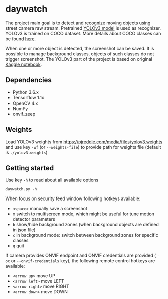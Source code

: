 # daywatch
The project main goal is to detect and recognize moving objects using street camera raw stream. Pretrained [YOLOv3 model](https://pjreddie.com/darknet/yolo/) is used as recognizer. YOLOv3 is trained on COCO dataset. More details about COCO classes can be found [here](https://github.com/nightrome/cocostuff). 

When one or more object is detected, the screenshot can be saved. It is possible to manage background classes, objects of such classes do not trigger screenshot. The YOLOv3 part of the project is based on original [Kaggle notebook](https://www.kaggle.com/aruchomu/yolo-v3-object-detection-in-tensorflow).

## Dependencies
* Python 3.6.x
* Tensorflow 1.1x
* OpenCV 4.x
* NumPy
* onvif_zeep

## Weights
Load YOLOv3 weights from https://pjreddie.com/media/files/yolov3.weights and use key `-wf` (or `--weights-file`) to provide path for weights file (default is `./yolov3.weights`)

## Getting started
Use key `-h` to read about all available options
```
daywatch.py -h
```
When focus on security feed window following hotkeys available:
* `<space>` manually save a screenshot
* `m` switch to multiscreen mode, which might be useful for tune motion detector parameters
* `b` show/hide background zones (when background objects are defined in json file)
* `c` in background mode: switch between background zones for specific classes
* `q` quit

If camera provides ONVIF endpoint and ONVIF credentials are provided  ( `-oc` or `--onvif-credentials` key), 
the following remote control hotkeys are available:
* `<arrow up>` move UP
* `<arrow left>` move LEFT
* `<arrow right>` move RIGHT
* `<arrow down>` move DOWN  
